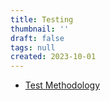 ```yaml
---
title: Testing
thumbnail: ''
draft: false
tags: null
created: 2023-10-01
---
```


* [Test Methodology](Test%20Methodology.md)
